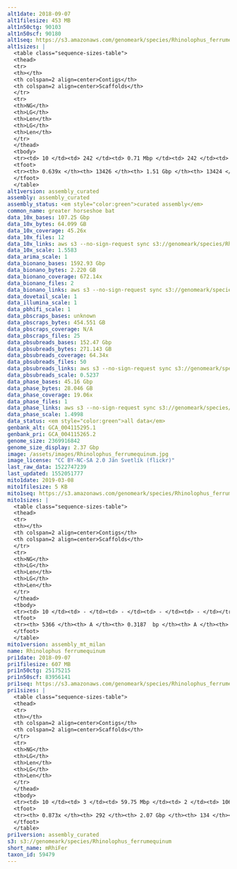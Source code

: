 ```yaml
---
alt1date: 2018-09-07
alt1filesize: 453 MB
alt1n50ctg: 90103
alt1n50scf: 90180
alt1seq: https://s3.amazonaws.com/genomeark/species/Rhinolophus_ferrumequinum/mRhiFer1/assembly_curated/mRhiFer1.alt.cur.20180907.fasta.gz
alt1sizes: |
  <table class="sequence-sizes-table">
  <thead>
  <tr>
  <th></th>
  <th colspan=2 align=center>Contigs</th>
  <th colspan=2 align=center>Scaffolds</th>
  </tr>
  <tr>
  <th>NG</th>
  <th>LG</th>
  <th>Len</th>
  <th>LG</th>
  <th>Len</th>
  </tr>
  </thead>
  <tbody>
  <tr><td> 10 </td><td> 242 </td><td> 0.71 Mbp </td><td> 242 </td><td> 0.71 Mbp </td></tr>  <tr><td> 20 </td><td> 648 </td><td> 0.48 Mbp </td><td> 648 </td><td> 0.48 Mbp </td></tr>  <tr><td> 30 </td><td> 1250 </td><td> 0.33 Mbp </td><td> 1250 </td><td> 0.33 Mbp </td></tr>  <tr><td> 40 </td><td> 2162 </td><td> 0.20 Mbp </td><td> 2162 </td><td> 0.20 Mbp </td></tr>  <tr style="background-color:#cccccc;"><td> 50 </td><td> 3838 </td><td> 90.10 Kbp </td><td> 3838 </td><td> 90.18 Kbp </td></tr>  <tr><td> 60 </td><td> 9121 </td><td> 29.05 Kbp </td><td> 9119 </td><td> 29.05 Kbp </td></tr>  <tr><td> 70 </td><td> - </td><td> - </td><td> - </td><td> - </td></tr>  <tr><td> 80 </td><td> - </td><td> - </td><td> - </td><td> - </td></tr>  <tr><td> 90 </td><td> - </td><td> - </td><td> - </td><td> - </td></tr>  <tr><td> 100 </td><td> - </td><td> - </td><td> - </td><td> - </td></tr>  </tbody>
  <tfoot>
  <tr><th> 0.639x </th><th> 13426 </th><th> 1.51 Gbp </th><th> 13424 </th><th> 1.51 Gbp </th></tr>
  </tfoot>
  </table>
alt1version: assembly_curated
assembly: assembly_curated
assembly_status: <em style="color:green">curated assembly</em>
common_name: greater horseshoe bat
data_10x_bases: 107.25 Gbp
data_10x_bytes: 64.099 GB
data_10x_coverage: 45.26x
data_10x_files: 12
data_10x_links: aws s3 --no-sign-request sync s3://genomeark/species/Rhinolophus_ferrumequinum/mRhiFer1/genomic_data/10x/ .<br>
data_10x_scale: 1.5583
data_arima_scale: 1
data_bionano_bases: 1592.93 Gbp
data_bionano_bytes: 2.220 GB
data_bionano_coverage: 672.14x
data_bionano_files: 2
data_bionano_links: aws s3 --no-sign-request sync s3://genomeark/species/Rhinolophus_ferrumequinum/mRhiFer1/genomic_data/bionano/ .<br>
data_dovetail_scale: 1
data_illumina_scale: 1
data_pbhifi_scale: 1
data_pbscraps_bases: unknown
data_pbscraps_bytes: 454.551 GB
data_pbscraps_coverage: N/A
data_pbscraps_files: 25
data_pbsubreads_bases: 152.47 Gbp
data_pbsubreads_bytes: 271.143 GB
data_pbsubreads_coverage: 64.34x
data_pbsubreads_files: 50
data_pbsubreads_links: aws s3 --no-sign-request sync s3://genomeark/species/Rhinolophus_ferrumequinum/mRhiFer1/genomic_data/pacbio/ . --exclude "*scraps.bam* --exclude "*ccs.bam*"<br>
data_pbsubreads_scale: 0.5237
data_phase_bases: 45.16 Gbp
data_phase_bytes: 28.046 GB
data_phase_coverage: 19.06x
data_phase_files: 1
data_phase_links: aws s3 --no-sign-request sync s3://genomeark/species/Rhinolophus_ferrumequinum/mRhiFer1/genomic_data/phase/ .<br>
data_phase_scale: 1.4998
data_status: <em style="color:green">all data</em>
genbank_alt: GCA_004115295.1
genbank_pri: GCA_004115265.2
genome_size: 2369916842
genome_size_display: 2.37 Gbp
image: /assets/images/Rhinolophus_ferrumequinum.jpg
image_license: "CC BY-NC-SA 2.0 Ján Svetlík (flickr)"
last_raw_data: 1522747239
last_updated: 1552051777
mito1date: 2019-03-08
mito1filesize: 5 KB
mito1seq: https://s3.amazonaws.com/genomeark/species/Rhinolophus_ferrumequinum/mRhiFer1/assembly_mt_milan/mRhiFer1.MT.20190308.fasta.gz
mito1sizes: |
  <table class="sequence-sizes-table">
  <thead>
  <tr>
  <th></th>
  <th colspan=2 align=center>Contigs</th>
  <th colspan=2 align=center>Scaffolds</th>
  </tr>
  <tr>
  <th>NG</th>
  <th>LG</th>
  <th>Len</th>
  <th>LG</th>
  <th>Len</th>
  </tr>
  </thead>
  <tbody>
  <tr><td> 10 </td><td> - </td><td> - </td><td> - </td><td> - </td></tr>  <tr><td> 20 </td><td> - </td><td> - </td><td> - </td><td> - </td></tr>  <tr><td> 30 </td><td> - </td><td> - </td><td> - </td><td> - </td></tr>  <tr><td> 40 </td><td> - </td><td> - </td><td> - </td><td> - </td></tr>  <tr style="background-color:#cccccc;"><td> 50 </td><td> - </td><td style="background-color:#ff8888;"> - </td><td> - </td><td style="background-color:#ff8888;"> - </td></tr>  <tr><td> 60 </td><td> - </td><td> - </td><td> - </td><td> - </td></tr>  <tr><td> 70 </td><td> - </td><td> - </td><td> - </td><td> - </td></tr>  <tr><td> 80 </td><td> - </td><td> - </td><td> - </td><td> - </td></tr>  <tr><td> 90 </td><td> - </td><td> - </td><td> - </td><td> - </td></tr>  <tr><td> 100 </td><td> - </td><td> - </td><td> - </td><td> - </td></tr>  </tbody>
  <tfoot>
  <tr><th> 5366 </th><th> A </th><th> 0.3187  bp </th><th> A </th><th> 0.3187  bp </th></tr>
  </tfoot>
  </table>
mito1version: assembly_mt_milan
name: Rhinolophus ferrumequinum
pri1date: 2018-09-07
pri1filesize: 607 MB
pri1n50ctg: 25175215
pri1n50scf: 83956141
pri1seq: https://s3.amazonaws.com/genomeark/species/Rhinolophus_ferrumequinum/mRhiFer1/assembly_curated/mRhiFer1.pri.cur.20180907.fasta.gz
pri1sizes: |
  <table class="sequence-sizes-table">
  <thead>
  <tr>
  <th></th>
  <th colspan=2 align=center>Contigs</th>
  <th colspan=2 align=center>Scaffolds</th>
  </tr>
  <tr>
  <th>NG</th>
  <th>LG</th>
  <th>Len</th>
  <th>LG</th>
  <th>Len</th>
  </tr>
  </thead>
  <tbody>
  <tr><td> 10 </td><td> 3 </td><td> 59.75 Mbp </td><td> 2 </td><td> 106.21 Mbp </td></tr>  <tr><td> 20 </td><td> 7 </td><td> 51.12 Mbp </td><td> 4 </td><td> 101.15 Mbp </td></tr>  <tr><td> 30 </td><td> 12 </td><td> 40.32 Mbp </td><td> 6 </td><td> 97.57 Mbp </td></tr>  <tr><td> 40 </td><td> 19 </td><td> 32.48 Mbp </td><td> 9 </td><td> 89.12 Mbp </td></tr>  <tr style="background-color:#cccccc;"><td> 50 </td><td> 27 </td><td style="background-color:#88ff88;"> 25.18 Mbp </td><td> 11 </td><td style="background-color:#88ff88;"> 83.96 Mbp </td></tr>  <tr><td> 60 </td><td> 39 </td><td> 16.72 Mbp </td><td> 15 </td><td> 66.94 Mbp </td></tr>  <tr><td> 70 </td><td> 56 </td><td> 10.68 Mbp </td><td> 19 </td><td> 55.57 Mbp </td></tr>  <tr><td> 80 </td><td> 85 </td><td> 5.27 Mbp </td><td> 23 </td><td> 44.82 Mbp </td></tr>  <tr><td> 90 </td><td> - </td><td> - </td><td> - </td><td> - </td></tr>  <tr><td> 100 </td><td> - </td><td> - </td><td> - </td><td> - </td></tr>  </tbody>
  <tfoot>
  <tr><th> 0.873x </th><th> 292 </th><th> 2.07 Gbp </th><th> 134 </th><th> 2.08 Gbp </th></tr>
  </tfoot>
  </table>
pri1version: assembly_curated
s3: s3://genomeark/species/Rhinolophus_ferrumequinum
short_name: mRhiFer
taxon_id: 59479
---
```

